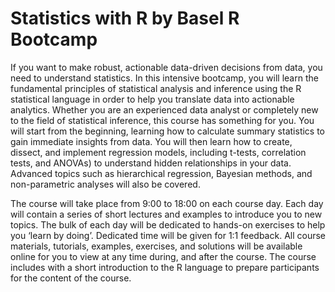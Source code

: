 # Statistics with R by Basel R Bootcamp

If you want to make robust, actionable data-driven decisions from data, you need to understand statistics. In this intensive bootcamp, you will learn the fundamental principles of statistical analysis and inference using the R statistical language in order to help you translate data into actionable analytics. Whether you are an experienced data analyst or completely new to the field of statistical inference, this course has something for you. You will start from the beginning, learning how to calculate summary statistics to gain immediate insights from data. You will then learn how to create, dissect, and implement regression models, including t-tests, correlation tests, and ANOVAs) to understand hidden relationships in your data. Advanced topics such as hierarchical regression, Bayesian methods, and non-parametric analyses will also be covered.

The course will take place from 9:00 to 18:00 on each course day. Each day will contain a series of short lectures and examples to introduce you to new topics. The bulk of each day will be dedicated to hands-on exercises to help you ‘learn by doing’. Dedicated time will be given for 1:1 feedback. All course materials, tutorials, examples, exercises, and solutions will be available online for you to view at any time during, and after the course. The course includes with a short introduction to the R language to prepare participants for the content of the course.
